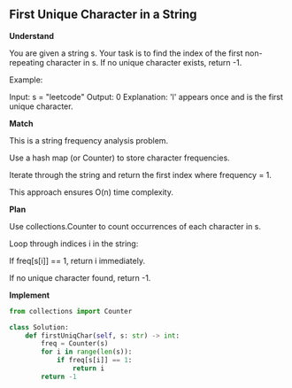 ## First Unique Character in a String

**Understand**

You are given a string s.
Your task is to find the index of the first non-repeating character in s.
If no unique character exists, return -1.

Example:

Input: s = "leetcode"
Output: 0
Explanation: 'l' appears once and is the first unique character.

**Match**

This is a string frequency analysis problem.

Use a hash map (or Counter) to store character frequencies.

Iterate through the string and return the first index where frequency = 1.

This approach ensures O(n) time complexity.

**Plan**

Use collections.Counter to count occurrences of each character in s.

Loop through indices i in the string:

If freq[s[i]] == 1, return i immediately.

If no unique character found, return -1.

**Implement**

```py
from collections import Counter

class Solution:
    def firstUniqChar(self, s: str) -> int:
        freq = Counter(s)
        for i in range(len(s)):
            if freq[s[i]] == 1:
                return i
        return -1
```
